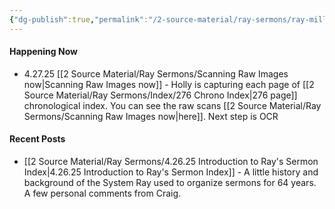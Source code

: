 ```yaml
---
{"dg-publish":true,"permalink":"/2-source-material/ray-sermons/ray-miller-sermons-home-page/"}
---
```



#### Happening Now
- 4.27.25 [[2 Source Material/Ray Sermons/Scanning Raw Images now\|Scanning Raw Images now]] - Holly is capturing each page of [[2 Source Material/Ray Sermons/Index/276 Chrono Index\|276 page]] chronological index.  You can see the raw scans [[2 Source Material/Ray Sermons/Scanning Raw Images now\|here]].  Next step is OCR

#### Recent Posts
- [[2 Source Material/Ray Sermons/4.26.25 Introduction to Ray's Sermon Index\|4.26.25 Introduction to Ray's Sermon Index]]  -  A little history and background of the System Ray used to organize sermons for 64 years. A few personal comments from Craig.